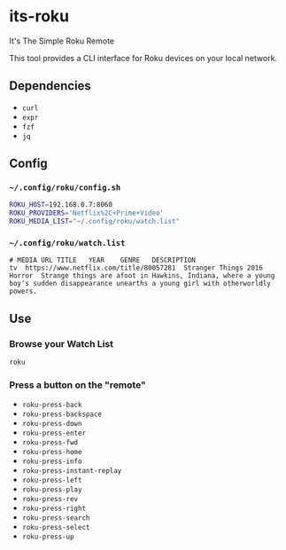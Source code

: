 # its-roku

It's The Simple Roku Remote

This tool provides a CLI interface for Roku devices on your local network.

## Dependencies

- `curl`
- `expr`
- `fzf`
- `jq`

## Config

### `~/.config/roku/config.sh`

```sh
ROKU_HOST=192.168.0.7:8060
ROKU_PROVIDERS='Netflix%2C+Prime+Video'
ROKU_MEDIA_LIST="~/.config/roku/watch.list"
```

### `~/.config/roku/watch.list`

```tsv
# MEDIA	URL	TITLE	YEAR	GENRE	DESCRIPTION
tv	https://www.netflix.com/title/80057281	Stranger Things	2016	Horror	Strange things are afoot in Hawkins, Indiana, where a young boy's sudden disappearance unearths a young girl with otherworldly powers.
```

## Use

### Browse your Watch List

```sh
roku
```

### Press a button on the "remote"

- ```roku-press-back```
- ```roku-press-backspace```
- ```roku-press-down```
- ```roku-press-enter```
- ```roku-press-fwd```
- ```roku-press-home```
- ```roku-press-info```
- ```roku-press-instant-replay```
- ```roku-press-left```
- ```roku-press-play```
- ```roku-press-rev```
- ```roku-press-right```
- ```roku-press-search```
- ```roku-press-select```
- ```roku-press-up```
